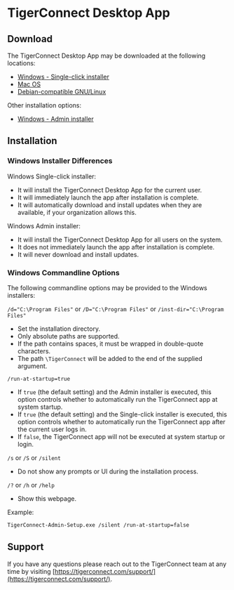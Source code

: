 # TigerConnect Desktop App

## Download

The TigerConnect Desktop App may be downloaded at the following locations:

* [Windows - Single-click installer](https://github.com/tigerconnect/desktop-app/releases/latest/download/TigerConnect-Setup.exe)
* [Mac OS](https://github.com/tigerconnect/desktop-app/releases/latest/download/TigerConnect.dmg)
* [Debian-compatible GNU/Linux](https://github.com/tigerconnect/desktop-app/releases/latest/download/TigerConnect-latest.deb)

Other installation options:

* [Windows - Admin installer](https://github.com/tigerconnect/desktop-app/releases/latest/download/TigerConnect-Admin-Setup.exe)

## Installation

### Windows Installer Differences

Windows Single-click installer:
* It will install the TigerConnect Desktop App for the current user.
* It will immediately launch the app after installation is complete.
* It will automatically download and install updates when they are available, if your organization allows this.

Windows Admin installer:
* It will install the TigerConnect Desktop App for all users on the system.
* It does not immediately launch the app after installation is complete.
* It will never download and install updates.

### Windows Commandline Options

The following commandline options may be provided to the Windows installers:

`/d="C:\Program Files"` or `/D="C:\Program Files"` or `/inst-dir="C:\Program Files"`
* Set the installation directory.
* Only absolute paths are supported.
* If the path contains spaces, it must be wrapped in double-quote characters.
* The path `\TigerConnect` will be added to the end of the supplied argument.

`/run-at-startup=true`
* If `true` (the default setting) and the Admin installer is executed, this option controls whether to automatically run the TigerConnect app at system startup.
* If `true` (the default setting) and the Single-click installer is executed, this option controls whether to automatically run the TigerConnect app after the current user logs in.
* If `false`, the TigerConnect app will not be executed at system startup or login.

`/s` or `/S` or `/silent`
* Do not show any prompts or UI during the installation process.

`/?` or `/h` or `/help`
* Show this webpage.

Example:

```sh
TigerConnect-Admin-Setup.exe /silent /run-at-startup=false
```

## Support

If you have any questions please reach out to the TigerConnect team at any time by visiting [https://tigerconnect.com/support/](https://tigerconnect.com/support/).
